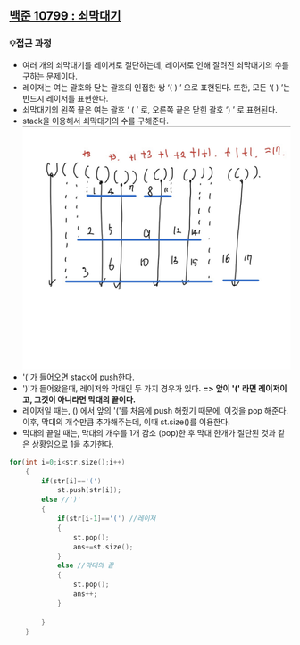 ## [백준 10799 : 쇠막대기](https://www.acmicpc.net/problem/10799)  
### 💡접근 과정  
- 여러 개의 쇠막대기를 레이저로 절단하는데, 레이저로 인해 잘려진 쇠막대기의 수를 구하는 문제이다.  
- 레이저는 여는 괄호와 닫는 괄호의 인접한 쌍 ‘( ) ’ 으로 표현된다. 또한, 모든 ‘( ) ’는 반드시 레이저를 표현한다.  
- 쇠막대기의 왼쪽 끝은 여는 괄호 ‘ ( ’ 로, 오른쪽 끝은 닫힌 괄호 ‘) ’ 로 표현된다.  
- stack을 이용해서 쇠막대기의 수를 구해준다.
![쇠막대기 그림 설명](https://github.com/euichanhwang/algorithm/blob/main/img/%EB%B0%B1%EC%A4%80%2010799%20%EC%87%A0%EB%A7%89%EB%8C%80%EA%B8%B0.jpg)  
- '('가 들어오면 stack에 push한다.   
- ')'가 들어왔을때, 레이저와 막대인 두 가지 경우가 있다.  **=> 앞이 '(' 라면 레이저이고, 그것이 아니라면 막대의 끝이다.**  
- 레이저일 때는, () 에서 앞의 '('를 처음에 push 해줬기 때문에, 이것을 pop 해준다. 이후, 막대의 개수만큼 추가해주는데, 이때 st.size()를 이용한다.  
- 막대의 끝일 때는, 막대의 개수를 1개 감소 (pop)한 후 막대 한개가 절단된 것과 같은 상황임으로 1을 추가한다.      

```c++
for(int i=0;i<str.size();i++)
    {
        if(str[i]=='(')
            st.push(str[i]);
        else //')'
        {
            if(str[i-1]=='(') //레이저
            {
                st.pop();
                ans+=st.size();
            }
            else //막대의 끝
            {
                st.pop();
                ans++;
            }
    
        }
    }

```
